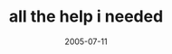 ---
layout: base.njk
title : 'all the help i needed' 
view_title : 'all the help i needed' 
year : '2005' 
date : '2005-07-11' 
img_file : '/drawing/allthehelpineeded.png' 
html_file : 'allthehelpineeded' 
next_html : 'somedayouwillbeastar.html' 
year_order : '108' 
permalink : "title/{{html_file}}.html"
---